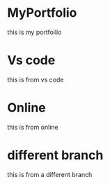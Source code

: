 # MyPortfolio
this is my portfoilio

# Vs code
this is from vs code

# Online
this is from online

# different branch
this is from a different branch
